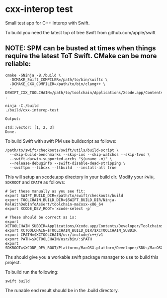 # cxx-interop test
Small test app for C++ Interop with Swift.

To build you need the latest top of tree Swift from github.com/apple/swift


## NOTE: SPM can be busted at times when things require the latest ToT Swift. CMake can be more reliable:

```
cmake -GNinja -B./build \
  -DCMAKE_Swift_COMPILER=/path/to/bin/swiftc \
  -DCMAKE_CXX_COMPILER=/path/to/bin/clang++ \
  -DSWIFT_CXX_TOOLCHAIN=/path/to/toolchain/Applications/Xcode.app/Contents/Developer/Toolchains/XcodeDefault.xctoolchain/ .

ninja -C./build
./build/cxx-interop-test

Output:

std::vector: [1, 2, 3]
Done.

```

To build Swift with swift PM use buildscript as follows:

```
/path/to/swift/checkouts/swift/utils/build-script \
  --skip-build-benchmarks --skip-ios --skip-watchos --skip-tvos \
  --swift-darwin-supported-archs "$(uname -m)" \
  --release-debuginfo --swift-disable-dead-stripping \
  --swiftpm --libcxx --llbuild  --install-all true
```

This will setup an xcode.app directory in your build dir. Modify your `PATH`,
`SDKROOT` and `CPATH` as follows:

```
# Set these manually as you see fit:
export SWIFT_BUILD_DIR=/path/to/swift/checkouts/build
export TOOLCHAIN_BUILD_DIR=$SWIFT_BUILD_DIR/Ninja-RelWithDebInfoAssert/toolchain-macosx-x86_64
export XCODE_DEV_ROOT=`xcode-select -p`

# These should be correct as is:
export XCTOOLCHAIN_SUBDIR=Applications/Xcode.app/Contents/Developer/Toolchains/XcodeDefault.xctoolchain
export XCTOOLCHAIN=$TOOLCHAIN_BUILD_DIR/$XCTOOLCHAIN_SUBDIR
export CPATH=$XCTOOLCHAIN/usr/include/c++/v1
export PATH=$XCTOOLCHAIN/usr/bin/:$PATH
export SDKROOT=$XCODE_DEV_ROOT/Platforms/MacOSX.platform/Developer/SDKs/MacOSX.sdk
```

Ths should give you a workable swift package manager to use to build this project.

To build run the following:

```
swift build
```

The runable end result should be in the .build directory.

